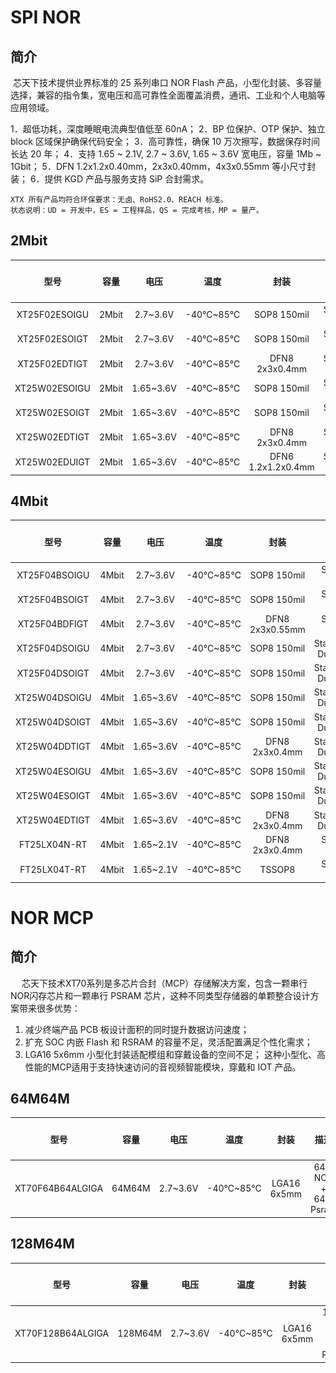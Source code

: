 # SPI NOR

## 简介	

​	芯天下技术提供业界标准的 25 系列串口 NOR Flash 产品，小型化封装、多容量选择，兼容的指令集，宽电压和高可靠性全面覆盖消费，通讯、工业和个人电脑等应用领域。

1．超低功耗，深度睡眠电流典型值低至 60nA；
2．BP 位保护、OTP 保护、独立 block 区域保护确保代码安全；
3．高可靠性，确保 10 万次擦写，数据保存时间长达 20 年；
4．支持 1.65 ~ 2.1V, 2.7 ~ 3.6V, 1.65 ~ 3.6V 宽电压，容量 1Mb ~ 1Gbit；
5．DFN 1.2x1.2x0.40mm，2x3x0.40mm，4x3x0.55mm 等小尺寸封装；
6．提供 KGD 产品与服务支持 SiP 合封需求。

```
XTX 所有产品均符合环保要求：无卤、RoHS2.0、REACH 标准。
状态说明：UD = 开发中，ES = 工程样品，QS = 完成考核，MP = 量产。
```

## 2Mbit

|     型号      | 容量  |   电压    |   温度   |        封装        |        描述        | 包装 | 状态 |                            说明书                            |
| :-----------: | :---: | :-------: | :------: | :----------------: | :----------------: | :--: | :--: | :----------------------------------------------------------: |
| XT25F02ESOIGU | 2Mbit | 2.7~3.6V  | -40℃~85℃ |    SOP8 150mil     | Standard, Dual I/O | Tube |  QS  | [![pdf-icon](./_static/icon/pdf.png)](http://www.xtxtech.com/download/?AId=119) |
| XT25F02ESOIGT | 2Mbit | 2.7~3.6V  | -40℃~85℃ |    SOP8 150mil     | Standard, Dual I/O | T&R  |  QS  | [![pdf-icon](./_static/icon/pdf.png)](http://www.xtxtech.com/download/?AId=118) |
| XT25F02EDTIGT | 2Mbit | 2.7~3.6V  | -40℃~85℃ |   DFN8 2x3x0.4mm   | Standard, Dual I/O | T&R  |  QS  | [![pdf-icon](./_static/icon/pdf.png)](http://www.xtxtech.com/download/?AId=120) |
| XT25W02ESOIGU | 2Mbit | 1.65~3.6V | -40℃~85℃ |    SOP8 150mil     | Standard, Dual I/O | Tube |  QS  | [![pdf-icon](./_static/icon/pdf.png)](http://www.xtxtech.com/download/?AId=117) |
| XT25W02ESOIGT | 2Mbit | 1.65~3.6V | -40℃~85℃ |    SOP8 150mil     | Standard, Dual I/O | T&R  |  QS  | [![pdf-icon](./_static/icon/pdf.png)](http://www.xtxtech.com/download/?AId=116) |
| XT25W02EDTIGT | 2Mbit | 1.65~3.6V | -40℃~85℃ |   DFN8 2x3x0.4mm   | Standard, Dual I/O | T&R  |  QS  | [![pdf-icon](./_static/icon/pdf.png)](http://www.xtxtech.com/download/?AId=122) |
| XT25W02EDUIGT | 2Mbit | 1.65~3.6V | -40℃~85℃ | DFN6 1.2x1.2x0.4mm | Standard, Dual I/O | T&R  |  QS  | [![pdf-icon](./_static/icon/pdf.png)](http://www.xtxtech.com/download/?AId=121) |

## 4Mbit

|     型号      | 容量  |   电压    |   温度   |      封装       |        描述        | 包装 | 状态 |            说明书             |
| :-----------: | :---: | :-------: | :------: | :-------------: | :----------------: | :--: | :--: | :---------------------------: |
| XT25F04BSOIGU | 4Mbit | 2.7~3.6V  | -40℃~85℃ |   SOP8 150mil   |     Single I/O     | Tube |  MP  | [![pdf-icon](./_static/icon/pdf.png)]() |
| XT25F04BSOIGT | 4Mbit | 2.7~3.6V  | -40℃~85℃ |   SOP8 150mil   |     Single I/O     | T&R  |  MP  | [![pdf-icon](./_static/icon/pdf.png)]() |
| XT25F04BDFIGT | 4Mbit | 2.7~3.6V  | -40℃~85℃ | DFN8 2x3x0.55mm |     Single I/O     | T&R  |  MP  | [![pdf-icon](./_static/icon/pdf.png)]() |
| XT25F04DSOIGU | 4Mbit | 2.7~3.6V  | -40℃~85℃ |   SOP8 150mil   | Standard, Dual I/O | Tube |  ES  | [![pdf-icon](./_static/icon/pdf.png)]() |
| XT25F04DSOIGT | 4Mbit | 2.7~3.6V  | -40℃~85℃ |   SOP8 150mil   | Standard, Dual I/O | T&R  |  ES  | [![pdf-icon](./_static/icon/pdf.png)]() |
| XT25W04DSOIGU | 4Mbit | 1.65~3.6V | -40℃~85℃ |   SOP8 150mil   | Standard, Dual I/O | Tube |  QS  | [![pdf-icon](./_static/icon/pdf.png)]() |
| XT25W04DSOIGT | 4Mbit | 1.65~3.6V | -40℃~85℃ |   SOP8 150mil   | Standard, Dual I/O | T&R  |  QS  | [![pdf-icon](./_static/icon/pdf.png)]() |
| XT25W04DDTIGT | 4Mbit | 1.65~3.6V | -40℃~85℃ | DFN8 2x3x0.4mm  | Standard, Dual I/O | T&R  |  QS  | [![pdf-icon](./_static/icon/pdf.png)]() |
| XT25W04ESOIGU | 4Mbit | 1.65~3.6V | -40℃~85℃ |   SOP8 150mil   | Standard, Dual I/O | Tube |  QS  | [![pdf-icon](./_static/icon/pdf.png)]() |
| XT25W04ESOIGT | 4Mbit | 1.65~3.6V | -40℃~85℃ |   SOP8 150mil   | Standard, Dual I/O | T&R  |  QS  | [![pdf-icon](./_static/icon/pdf.png)]() |
| XT25W04EDTIGT | 4Mbit | 1.65~3.6V | -40℃~85℃ | DFN8 2x3x0.4mm  | Standard, Dual I/O | T&R  |  QS  | [![pdf-icon](./_static/icon/pdf.png)]() |
| FT25LX04N-RT  | 4Mbit | 1.65~2.1V | -40℃~85℃ | DFN8 2x3x0.4mm  |     Single I/O     | T&R  |  MP  | [![pdf-icon](./_static/icon/pdf.png)]() |
| FT25LX04T-RT  | 4Mbit | 1.65~2.1V | -40℃~85℃ |     TSSOP8      |     Single I/O     | T&R  |  MP  | [![pdf-icon](./_static/icon/pdf.png)]() |

# NOR MCP

## 简介

&ensp;&ensp; 芯天下技术XT70系列是多芯片合封（MCP）存储解决方案，包含一颗串行NOR闪存芯片和一颗串行 PSRAM 芯片，这种不同类型存储器的单颗整合设计方案带来很多优势：
1. 减少终端产品 PCB 板设计面积的同时提升数据访问速度；
2. 扩充 SOC 内嵌 Flash 和 RSRAM 的容量不足，灵活配置满足个性化需求；
3. LGA16 5x6mm 小型化封装适配模组和穿戴设备的空间不足；
这种小型化、高性能的MCP适用于支持快速访问的音视频智能模块，穿戴和 IOT 产品。

## 64M64M

型号 | 容量 | 电压 | 温度 | 封装 | 描述 | 包装 | 状态 | 说明书 
:----: | :----: | :----: | :----: | :----: | :----: | :----: | :----: | :----: 
XT70F64B64ALGIGA | 64M64M | 2.7~3.6V | -40℃~85℃ | LGA16 6x5mm | 64M NOR + 64M Psram | Tray | QS | [![pdf-icon](./_static/icon/pdf.png)]() 

## 128M64M

型号 | 容量 | 电压 | 温度 | 封装 | 描述 | 包装 | 状态 | 说明书 
:----: | ------ | :----: | :----: | :----: | :----: | ------ | :----: | :----: 
XT70F128B64ALGIGA | 128M64M | 2.7~3.6V | -40℃~85℃ | LGA16 6x5mm | 128M NOR + 64M Psram | Tray | QS | [![pdf-icon](./_static/icon/pdf.png)]() 
